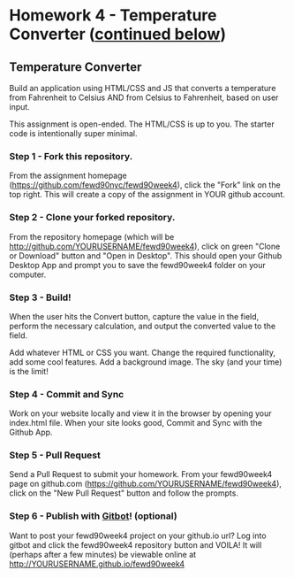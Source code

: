 # Homework 4 - Temperature Converter ([continued below](#step-1---fork-this-repository))

## Temperature Converter

Build an application using HTML/CSS and JS that converts a temperature from Fahrenheit to Celsius AND from Celsius to Fahrenheit, based on user input. 

This assignment is open-ended. The HTML/CSS is up to you. The starter code is intentionally super minimal. 

### Step 1 - Fork this repository.

From the assignment homepage (https://github.com/fewd90nyc/fewd90week4), click the "Fork" link on the top right. This will create a copy of the assignment in YOUR github account.

### Step 2 - Clone your forked repository.

From the repository homepage (which will be http://github.com/YOURUSERNAME/fewd90week4), click on green "Clone or Download" button and "Open in Desktop". This should open your Github Desktop App and prompt you to save the fewd90week4 folder on your computer.

### Step 3 - Build!

When the user hits the Convert button, capture the value in the field, perform the necessary calculation, and output the converted value to the field.

Add whatever HTML or CSS you want. Change the required functionality, add some cool features. Add a background image. The sky (and your time) is the limit!

### Step 4 - Commit and Sync

Work on your website locally and view it in the browser by opening your index.html file. When your site looks good, Commit and Sync with the Github App.

### Step 5 - Pull Request

Send a Pull Request to submit your homework. From your fewd90week4 page on github.com (https://github.com/YOURUSERNAME/fewd90week4), click on the "New Pull Request" button and follow the prompts. 

### Step 6 - Publish with [Gitbot](http://gitbot.co/)! (optional)

Want to post your fewd90week4 project on your github.io url? Log into gitbot and click the fewd90week4 repository button and VOILA! It will (perhaps after a few minutes) be viewable online at http://YOURUSERNAME.github.io/fewd90week4

